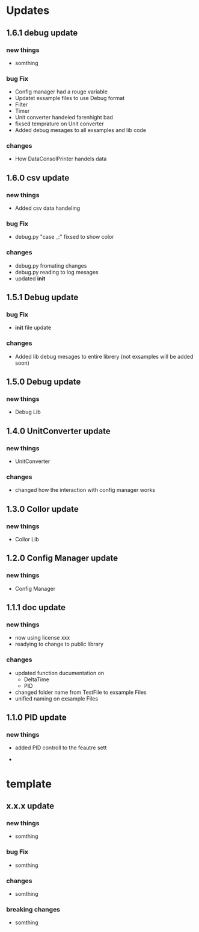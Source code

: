 # Updates

## 1.6.1 debug update 

### new things

- somthing

### bug Fix

- Config manager had a rouge variable
- Updatet exsample files to use Debug format
- Filter
- Timer
- Unit converter handeled farenhight bad
- fixsed temprature on Unit converter
- Added debug mesages to all exsamples and lib code

### changes

- How DataConsolPrinter handels data



## 1.6.0 csv update 

### new things

- Added csv data handeling

### bug Fix

- debug.py "case _:" fixsed to show color

### changes

- debug.py fromating changes
- debug.py reading to log mesages
- updated __init__

## 1.5.1 Debug update 

### bug Fix

- __init__ file update

### changes

- Added lib debug mesages to entire librery (not exsamples will be added soon)

## 1.5.0 Debug update 

### new things

- Debug Lib

## 1.4.0 UnitConverter update 

### new things

- UnitConverter

### changes

- changed how the interaction with config manager works

## 1.3.0 Collor update 

### new things

- Collor Lib

## 1.2.0 Config Manager update 

### new things

- Config Manager


## 1.1.1 doc update

### new things

- now using license xxx
- readying to change to public library

### changes

- updated function ducumentation on
    - DeltaTime
    - PID
- changed folder name from TestFile to exsample Files
- unified naming on exsample Files


## 1.1.0 PID update

### new things

- added PID controll to the feautre sett

-









# template

## x.x.x update 

### new things

- somthing

### bug Fix

- somthing

### changes

- somthing

### breaking changes

- somthing